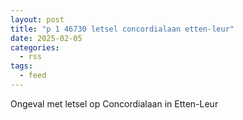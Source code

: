 ```yaml
---
layout: post
title: "p 1 46730 letsel concordialaan etten-leur"
date: 2025-02-05
categories: 
  - rss
tags: 
  - feed
---
```


Ongeval met letsel op Concordialaan in Etten-Leur
